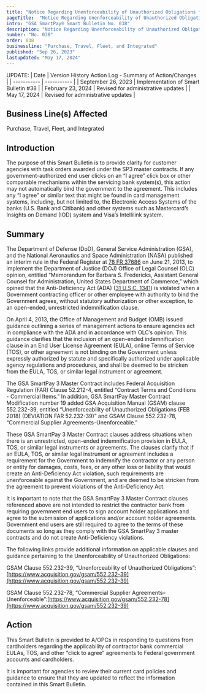 ```yaml
---
title: "Notice Regarding Unenforceability of Unauthorized Obligations for Task Orders Awarded Under GSA SmartPay 3 (SP3)"
pageTitle:  "Notice Regarding Unenforceability of Unauthorized Obligations for Task Orders Awarded Under GSA SmartPay 3 (SP3)"
intro: "GSA SmartPay® Smart Bulletin No. 038"
description: "Notice Regarding Unenforceability of Unauthorized Obligations for Task Orders Awarded Under GSA SmartPay 3 (SP3)"
number: "No. 038"
order: 038
businessline: "Purchase, Travel, Fleet, and Integrated"
published: "Sep 26, 2023"
lastupdated: "May 17, 2024"
---
```


UPDATE:
| Date | Version History Action Log - Summary of Action/Changes |
| ----------- | ----------- |
| September 26, 2023 | Implementation of Smart Bulletin #38 |
| February 23, 2024 | Revised for administrative updates |
| May 17, 2024 | Revised for administrative updates |

## Business Line(s) Affected

 Purchase, Travel, Fleet, and Integrated

## Introduction

The purpose of this Smart Bulletin is to provide clarity for customer agencies with task orders awarded under the SP3 master contracts. If any government-authorized end user clicks on an “I agree” click box or other comparable mechanisms within the servicing bank system(s), this action may not automatically bind the government to the agreement. This includes any “I agree” or similar text that might be found in card management systems, including, but not limited to, the Electronic Access Systems of the banks (U.S. Bank and Citibank) and other systems such as Mastercard’s Insights on Demand (IOD) system and Visa’s Intellilink system.

## Summary

The Department of Defense (DoD), General Service Administration (GSA), and the National Aeronautics and Space Administration (NASA) published an interim rule in the Federal Register at [78 FR 37686](https://www.federalregister.gov/citation/78-FR-37686) on June 21, 2013, to implement the Department of Justice (DOJ) Office of Legal Counsel (OLC) opinion, entitled “Memorandum for Barbara S. Fredericks, Assistant General Counsel for Administration, United States Department of Commerce,” which opined that the Anti-Deficiency Act (ADA) ([31 U.S.C. 1341](https://api.fdsys.gov/link?collection=uscode&title=31&year=mostrecent&section=1341&type=usc&link-type=html)) is violated when a Government contracting officer or other employee with authority to bind the Government agrees, without statutory authorization or other exception, to an open-ended, unrestricted indemnification clause.

On April 4, 2013, the Office of Management and Budget (OMB) issued guidance outlining a series of management actions to ensure agencies act in compliance with the ADA and in accordance with OLC’s opinion. This guidance clarifies that the inclusion of an open-ended indemnification clause in an End User License Agreement (EULA), online Terms of Service (TOS), or other agreement is not binding on the Government unless expressly authorized by statute and specifically authorized under applicable agency regulations and procedures, and shall be deemed to be stricken from the EULA, TOS, or similar legal instrument or agreement.

The GSA SmartPay 3 Master Contract includes Federal Acquisition Regulation (FAR) Clause 52.212-4, entitled “Contract Terms and Conditions - Commercial Items.” In addition, GSA SmartPay Master Contract Modification number 19 added GSA Acquisition Manual (GSAM) clause 552.232-39, entitled “Unenforceability of Unauthorized Obligations (FEB 2018) (DEVIATION FAR 52.232-39)” and GSAM Clause 552.232-78, “Commercial Supplier Agreements–Unenforceable.”

These GSA SmartPay 3 Master Contract clauses address situations when there is an unrestricted, open-ended indemnification provision in EULA, TOS, or similar legal instruments or agreements. The clauses clarify that if an EULA, TOS, or similar legal instrument or agreement includes a requirement for the Government to indemnify the contractor or any person or entity for damages, costs, fees, or any other loss or liability that would create an Anti-Deficiency Act violation, such requirements are unenforceable against the Government, and are deemed to be stricken from the agreement to prevent violations of the Anti-Deficiency Act.

It is important to note that the GSA SmartPay 3 Master Contract clauses referenced above are not intended to restrict the contractor bank from requiring government end users to sign account holder applications and agree to the submission of applications and/or account holder agreements. Government end users are still required to agree to the terms of these documents so long as they comply with the GSA SmartPay 3 master contracts and do not create Anti-Deficiency violations.

The following links provide additional information on applicable clauses and guidance pertaining to the Unenforceability of Unauthorized Obligations:

GSAM Clause 552.232-39, “Unenforceability of Unauthorized Obligations”:[https://www.acquisition.gov/gsam/552.232-39](https://www.acquisition.gov/gsam/552.232-39)

GSAM Clause 552.232-78, “Commercial Supplier Agreements–Unenforceable”:[https://www.acquisition.gov/gsam/552.232-78](https://www.acquisition.gov/gsam/552.232-39)

## Action

This Smart Bulletin is provided to A/OPCs in responding to questions from cardholders regarding the applicability of contractor bank commercial EULAs, TOS, and other “click to agree” agreements to Federal government accounts and cardholders.

It is important for agencies to review their current card policies and guidance to ensure that they are updated to reflect the information contained in this Smart Bulletin.

